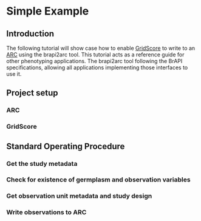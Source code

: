 # Simple Example

## Introduction
The following tutorial will show case how to enable [GridScore](https://gridscore.hutton.ac.uk) to write to an [ARC](https://nfdi4plants.org/nfdi4plants.knowledgebase/docs/guides/ARCUserJourney.html) using the brapi2arc tool. This tutorial acts as a reference guide for other phenotyping applications. The brapi2arc tool following the BrAPI specifications, allowing all applications implementing those interfaces to use it. 

## Project setup

### ARC 


### GridScore

## Standard Operating Procedure

### Get the study metadata

### Check for existence of germplasm and observation variables

### Get observation unit metadata and study design

### Write observations to ARC